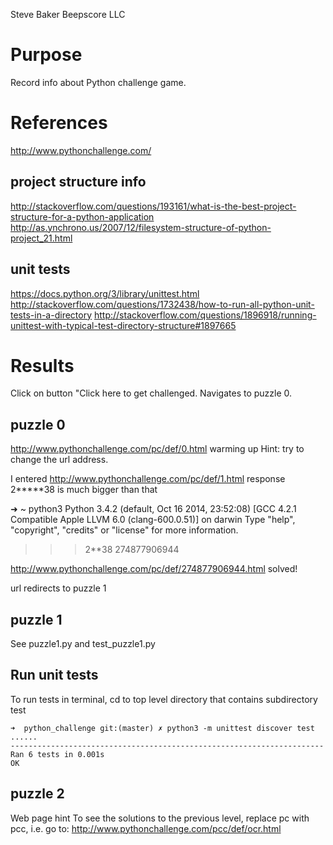 Steve Baker Beepscore LLC

# Purpose
Record info about Python challenge game.

# References
http://www.pythonchallenge.com/

## project structure info
http://stackoverflow.com/questions/193161/what-is-the-best-project-structure-for-a-python-application
http://as.ynchrono.us/2007/12/filesystem-structure-of-python-project_21.html

## unit tests
https://docs.python.org/3/library/unittest.html
http://stackoverflow.com/questions/1732438/how-to-run-all-python-unit-tests-in-a-directory
http://stackoverflow.com/questions/1896918/running-unittest-with-typical-test-directory-structure#1897665

# Results
Click on button "Click here to get challenged.
Navigates to puzzle 0.

## puzzle 0
http://www.pythonchallenge.com/pc/def/0.html
warming up
Hint: try to change the url address.

I entered
http://www.pythonchallenge.com/pc/def/1.html
response
2*****38 is much bigger than that

➜  ~  python3
Python 3.4.2 (default, Oct 16 2014, 23:52:08)
[GCC 4.2.1 Compatible Apple LLVM 6.0 (clang-600.0.51)] on darwin
Type "help", "copyright", "credits" or "license" for more information.
>>> 2**38
274877906944

http://www.pythonchallenge.com/pc/def/274877906944.html
solved!

url redirects to puzzle 1

## puzzle 1
See puzzle1.py and test_puzzle1.py

## Run unit tests

To run tests in terminal, cd to top level directory that contains subdirectory test

    ➜  python_challenge git:(master) ✗ python3 -m unittest discover test
    ......
    ----------------------------------------------------------------------
    Ran 6 tests in 0.001s
    OK

## puzzle 2
Web page hint
To see the solutions to the previous level, replace pc with pcc,
i.e. go to: http://www.pythonchallenge.com/pcc/def/ocr.html
